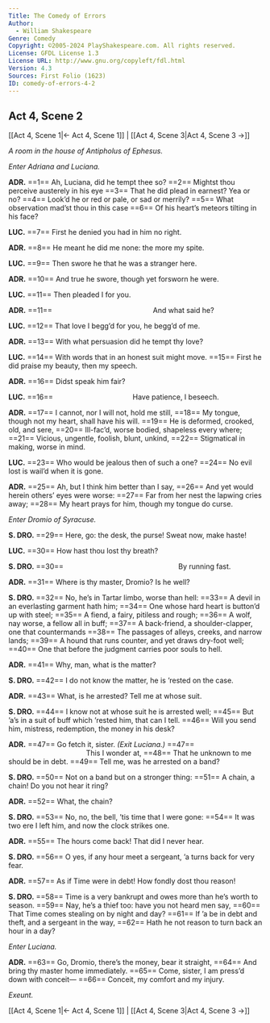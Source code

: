 ```yaml
---
Title: The Comedy of Errors
Author: 
  - William Shakespeare
Genre: Comedy
Copyright: ©2005-2024 PlayShakespeare.com. All rights reserved.
License: GFDL License 1.3
License URL: http://www.gnu.org/copyleft/fdl.html
Version: 4.3
Sources: First Folio (1623)
ID: comedy-of-errors-4-2
---
```


## Act 4, Scene 2
[[Act 4, Scene 1|← Act 4, Scene 1]] | [[Act 4, Scene 3|Act 4, Scene 3 →]]

*A room in the house of Antipholus of Ephesus.*

*Enter Adriana and Luciana.*

**ADR.**
==1== Ah, Luciana, did he tempt thee so?
==2== Mightst thou perceive austerely in his eye
==3== That he did plead in earnest? Yea or no?
==4== Look’d he or red or pale, or sad or merrily?
==5== What observation mad’st thou in this case
==6== Of his heart’s meteors tilting in his face?

**LUC.**
==7== First he denied you had in him no right.

**ADR.**
==8== He meant he did me none: the more my spite.

**LUC.**
==9== Then swore he that he was a stranger here.

**ADR.**
==10== And true he swore, though yet forsworn he were.

**LUC.**
==11== Then pleaded I for you.

**ADR.**
==11==               And what said he?

**LUC.**
==12== That love I begg’d for you, he begg’d of me.

**ADR.**
==13== With what persuasion did he tempt thy love?

**LUC.**
==14== With words that in an honest suit might move.
==15== First he did praise my beauty, then my speech.

**ADR.**
==16== Didst speak him fair?

**LUC.**
==16==            Have patience, I beseech.

**ADR.**
==17== I cannot, nor I will not, hold me still,
==18== My tongue, though not my heart, shall have his will.
==19== He is deformed, crooked, old, and sere,
==20== Ill-fac’d, worse bodied, shapeless every where;
==21== Vicious, ungentle, foolish, blunt, unkind,
==22== Stigmatical in making, worse in mind.

**LUC.**
==23== Who would be jealous then of such a one?
==24== No evil lost is wail’d when it is gone.

**ADR.**
==25== Ah, but I think him better than I say,
==26== And yet would herein others’ eyes were worse:
==27== Far from her nest the lapwing cries away;
==28== My heart prays for him, though my tongue do curse.

*Enter Dromio of Syracuse.*

**S. DRO.**
==29== Here, go: the desk, the purse! Sweat now, make haste!

**LUC.**
==30== How hast thou lost thy breath?

**S. DRO.**
==30==                 By running fast.

**ADR.**
==31== Where is thy master, Dromio? Is he well?

**S. DRO.**
==32== No, he’s in Tartar limbo, worse than hell:
==33== A devil in an everlasting garment hath him;
==34== One whose hard heart is button’d up with steel;
==35== A fiend, a fairy, pitiless and rough;
==36== A wolf, nay worse, a fellow all in buff;
==37== A back-friend, a shoulder-clapper, one that countermands
==38== The passages of alleys, creeks, and narrow lands;
==39== A hound that runs counter, and yet draws dry-foot well;
==40== One that before the judgment carries poor souls to hell.

**ADR.**
==41== Why, man, what is the matter?

**S. DRO.**
==42== I do not know the matter, he is ’rested on the case.

**ADR.**
==43== What, is he arrested? Tell me at whose suit.

**S. DRO.**
==44== I know not at whose suit he is arrested well;
==45== But ’a’s in a suit of buff which ’rested him, that can I tell.
==46== Will you send him, mistress, redemption, the money in his desk?

**ADR.**
==47== Go fetch it, sister.
*(Exit Luciana.)*
==47==            This I wonder at,
==48== That he unknown to me should be in debt.
==49== Tell me, was he arrested on a band?

**S. DRO.**
==50== Not on a band but on a stronger thing:
==51== A chain, a chain! Do you not hear it ring?

**ADR.**
==52== What, the chain?

**S. DRO.**
==53== No, no, the bell, ’tis time that I were gone:
==54== It was two ere I left him, and now the clock strikes one.

**ADR.**
==55== The hours come back! That did I never hear.

**S. DRO.**
==56== O yes, if any hour meet a sergeant, ’a turns back for very fear.

**ADR.**
==57== As if Time were in debt! How fondly dost thou reason!

**S. DRO.**
==58== Time is a very bankrupt and owes more than he’s worth to season.
==59== Nay, he’s a thief too: have you not heard men say,
==60== That Time comes stealing on by night and day?
==61== If ’a be in debt and theft, and a sergeant in the way,
==62== Hath he not reason to turn back an hour in a day?

*Enter Luciana.*

**ADR.**
==63== Go, Dromio, there’s the money, bear it straight,
==64== And bring thy master home immediately.
==65== Come, sister, I am press’d down with conceit⁠—
==66== Conceit, my comfort and my injury.

*Exeunt.*

[[Act 4, Scene 1|← Act 4, Scene 1]] | [[Act 4, Scene 3|Act 4, Scene 3 →]]